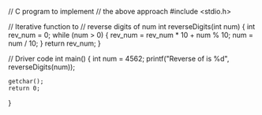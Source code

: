 // C program to implement 
// the above approach 
#include <stdio.h> 
  
// Iterative function to 
// reverse digits of num 
int reverseDigits(int num) 
{ 
    int rev_num = 0; 
    while (num > 0) { 
        rev_num = rev_num * 10 + num % 10; 
        num = num / 10; 
    } 
    return rev_num; 
} 
  
// Driver code 
int main() 
{ 
    int num = 4562; 
    printf("Reverse of  is %d", reverseDigits(num)); 
  
    getchar(); 
    return 0; 
}
